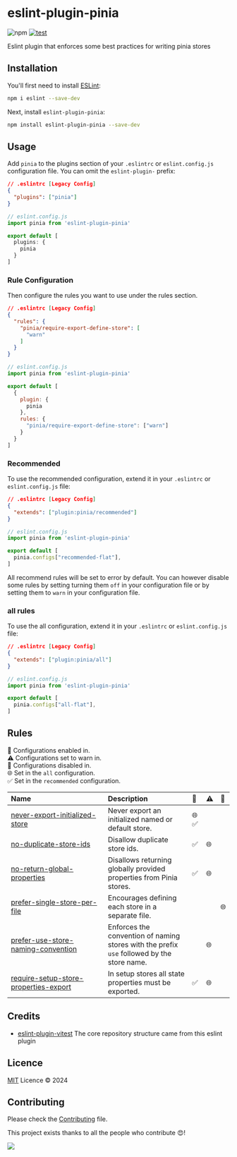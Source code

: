 # eslint-plugin-pinia

![npm](https://img.shields.io/npm/v/eslint-plugin-pinia)
[![test](https://github.com/lisilinhart/eslint-plugin-pinia/actions/workflows/test.yml/badge.svg?branch=main)](https://github.com/lisilinhart/eslint-plugin-pinia/actions/workflows/test.yml)

Eslint plugin that enforces some best practices for writing pinia stores

## Installation

You'll first need to install [ESLint](https://eslint.org/):

```sh
npm i eslint --save-dev
```

Next, install `eslint-plugin-pinia`:

```sh
npm install eslint-plugin-pinia --save-dev
```

## Usage

Add `pinia` to the plugins section of your `.eslintrc` or `eslint.config.js` configuration file. You can omit the `eslint-plugin-` prefix:

```json
// .eslintrc [Legacy Config]
{
  "plugins": ["pinia"]
}
```

```js
// eslint.config.js
import pinia from 'eslint-plugin-pinia'

export default [
  plugins: {
    pinia
  }
]
```

### Rule Configuration

Then configure the rules you want to use under the rules section.

```json
// .eslintrc [Legacy Config]
{
  "rules": {
    "pinia/require-export-define-store": [
      "warn"
    ]
  }
}
```

```js
// eslint.config.js
import pinia from 'eslint-plugin-pinia'

export default [
  {
    plugin: {
      pinia
    },
    rules: {
      "pinia/require-export-define-store": ["warn"]
    }
  }
]
```

### Recommended

To use the recommended configuration, extend it in your `.eslintrc` or `eslint.config.js` file:

```json
// .eslintrc [Legacy Config]
{
  "extends": ["plugin:pinia/recommended"]
}
```

```js
// eslint.config.js
import pinia from 'eslint-plugin-pinia'

export default [
  pinia.configs["recommended-flat"],
]
```

All recommend rules will be set to error by default. You can however disable some rules by setting turning them `off` in your configuration file or by setting them to `warn` in your configuration file.

### all rules

To use the all configuration, extend it in your `.eslintrc` or `eslint.config.js` file:

```json
// .eslintrc [Legacy Config]
{
  "extends": ["plugin:pinia/all"]
}
```

```js
// eslint.config.js
import pinia from 'eslint-plugin-pinia'

export default [
  pinia.configs["all-flat"],
]
```

## Rules

<!-- begin auto-generated rules list -->

💼 Configurations enabled in.\
⚠️ Configurations set to warn in.\
🚫 Configurations disabled in.\
🌐 Set in the `all` configuration.\
✅ Set in the `recommended` configuration.

| Name                                                                                         | Description                                                                                | 💼   | ⚠️ | 🚫 |
| :------------------------------------------------------------------------------------------- | :----------------------------------------------------------------------------------------- | :--- | :- | :- |
| [never-export-initialized-store](docs/rules/never-export-initialized-store.md)               | Never export an initialized named or default store.                                        | 🌐 ✅ |    |    |
| [no-duplicate-store-ids](docs/rules/no-duplicate-store-ids.md)                               | Disallow duplicate store ids.                                                              | ✅    | 🌐 |    |
| [no-return-global-properties](docs/rules/no-return-global-properties.md)                     | Disallows returning globally provided properties from Pinia stores.                        | ✅    | 🌐 |    |
| [prefer-single-store-per-file](docs/rules/prefer-single-store-per-file.md)                   | Encourages defining each store in a separate file.                                         |      |    | 🌐 |
| [prefer-use-store-naming-convention](docs/rules/prefer-use-store-naming-convention.md)       | Enforces the convention of naming stores with the prefix `use` followed by the store name. |      | 🌐 |    |
| [require-setup-store-properties-export](docs/rules/require-setup-store-properties-export.md) | In setup stores all state properties must be exported.                                     | ✅    | 🌐 |    |

<!-- end auto-generated rules list -->

## Credits

- [eslint-plugin-vitest](https://github.com/veritem/eslint-plugin-vitest) The core repository structure came from this eslint plugin

## Licence

[MIT](https://github.com/lisilinhart/eslint-plugin-pinia/blob/main/LICENSE) Licence &copy; 2024

## Contributing

Please check the [Contributing](https://github.com/lisilinhart/eslint-plugin-pinia/blob/main/.github/CONTRIBUTING.md) file.

This project exists thanks to all the people who contribute 😍!

<a href="https://github.com/lisilinhart/eslint-plugin-pinia/graphs/contributors">
  <img src="https://contrib.rocks/image?repo=lisilinhart/eslint-plugin-pinia" />
</a>
